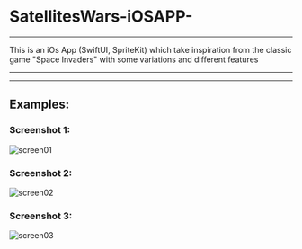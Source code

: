# SatellitesWars-iOSAPP-

***
This is an iOs App (SwiftUI, SpriteKit) which take inspiration from the classic game "Space Invaders" with some variations and different features

***
***

## Examples:



### Screenshot 1:
![screen01](https://user-images.githubusercontent.com/94653280/177180082-c44e375b-3a86-475e-a05a-c25a65f3aad0.png)
### Screenshot 2:
![screen02](https://user-images.githubusercontent.com/94653280/177180195-0329bd6d-8bdc-4561-acf9-05e922e0f33c.png)
### Screenshot 3:
![screen03](https://user-images.githubusercontent.com/94653280/177180209-001d2c3a-2199-48ec-8af7-b65b0a46321d.png)
